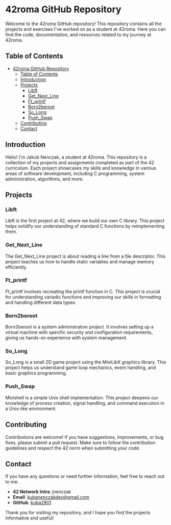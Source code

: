 # 42roma GitHub Repository

Welcome to the 42roma GitHub repository! This repository contains all the projects and exercises I've worked on as a student at 42roma. Here you can find the code, documentation, and resources related to my journey at 42roma.

## Table of Contents

- [42roma GitHub Repository](#42roma-github-repository)
	- [Table of Contents](#table-of-contents)
	- [Introduction](#introduction)
	- [Projects](#projects)
		- [Libft](#libft)
		- [Get\_Next\_Line](#get_next_line)
		- [Ft\_printf](#ft_printf)
		- [Born2beroot](#born2beroot)
		- [So\_Long](#so_long)
		- [Push\_Swap](#push_swap)
	- [Contributing](#contributing)
	- [Contact](#contact)

## Introduction

Hello! I'm Jakub Nenczak, a student at 42roma. This repository is a collection of my projects and assignments completed as part of the 42 curriculum. Each project showcases my skills and knowledge in various areas of software development, including C programming, system administration, algorithms, and more.

## Projects

### Libft

Libft is the first project at 42, where we build our own C library. This project helps solidify our understanding of standard C functions by reimplementing them.

### Get_Next_Line

The Get_Next_Line project is about reading a line from a file descriptor. This project teaches us how to handle static variables and manage memory efficiently.

### Ft_printf

Ft_printf involves recreating the printf function in C. This project is crucial for understanding variadic functions and improving our skills in formatting and handling different data types.

### Born2beroot

Born2beroot is a system administration project. It involves setting up a virtual machine with specific security and configuration requirements, giving us hands-on experience with system management.

### So_Long

So_Long is a small 2D game project using the MiniLibX graphics library. This project helps us understand game loop mechanics, event handling, and basic graphics programming.

### Push_Swap

Minishell is a simple Unix shell implementation. This project deepens our knowledge of process creation, signal handling, and command execution in a Unix-like environment.

## Contributing

Contributions are welcome! If you have suggestions, improvements, or bug fixes, please submit a pull request. Make sure to follow the contribution guidelines and respect the 42 norm when submitting your code.

## Contact

If you have any questions or need further information, feel free to reach out to me:

- **42 Network Intra**: jnenczak
- **Email**: [kubanenczakdev@gmail.com](mailto:kubanenczakdev@gmail.com)
- **GitHub**: [kuba2901](https://github.com/kuba2901)

Thank you for visiting my repository, and I hope you find the projects informative and useful!
